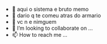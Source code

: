 - 👋 aqui o sistema e bruto memo
- 👀 dario q te comeu atras do armario
- 🌱 vc n e nimguem
- 💞️ I’m looking to collaborate on ...
- 📫 How to reach me ...

<!---
DarioDAL/DarioDAL is a ✨ special ✨ repository because its `README.md` (this file) appears on your GitHub profile.
You can click the Preview link to take a look at your changes.
--->
